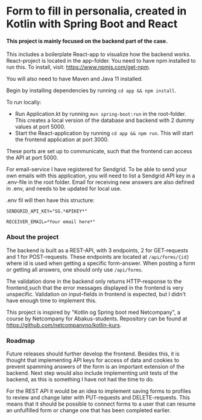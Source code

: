 # Form to fill in personalia, created in Kotlin with Spring Boot and React

#### This project is mainly focused on the backend part of the case. 

This includes a boilerplate React-app to visualize how the backend works. React-project is located in the app-folder.
You need to have npm installed to run this. To install, visit: https://www.npmjs.com/get-npm.

You will also need to have Maven and Java 11 installed. 

Begin by installing dependencies by running `cd app && npm install`.

To run locally: 
- Run Application.kt by running `mvn spring-boot:run` in the root-folder. This creates a local version of the database and backend with 2 dummy values at port 5000.
- Start the React-application by running `cd app && npm run`. This will start the frontend application at port 3000.

These ports are set up to communicate, such that the frontend can access the API at port 5000.

For email-service I have registered for Sendgrid. To be able to send your own emails with this application, you will need to list a Sendgrid API key in a .env-file in the root folder. 
Email for receiving new answers are also defined in .env, and needs to be updated for local use.

.env fil will then have this structure:

`SENDGRID_API_KEY="SG.*APIKEY*"`

`RECEIVER_EMAIL=*Your email here*"`

### About the project
The backend is built as a REST-API, with 3 endpoints, 2 for GET-requests and 1 for POST-requests. 
These endpoints are located at `/api/forms/{id}` where id is used when getting a specific form-answer.
When posting a form or getting all answers, one should only use `/api/forms`.

The validation done in the backend only returns HTTP-response to the frontend,such that the error messages
displayed in the frontend is very unspecific. Validation on input-fields in frontend is expected, but I didn't have enough time to implement this.

This project is inspired by "Kotlin og Spring boot med Netcompany", a course by Netcompany for Abakus-students. Repository can be found at https://github.com/netcompanyno/kotlin-kurs.


### Roadmap
Future releases should further develop the frontend. Besides this, it is thought that implementing
API keys for access of data and cookies to prevent spamming answers of the form is an important extension of the backend.
Next step would also include implementing unit tests of the backend, as this is something I have not had the time to do.

For the REST API it would be an idea to implement saving forms to profiles to review and change later with PUT-requests and DELETE-requests.
This means that it should be possible to connect forms to a user that can resume an unfulfilled form or change one that has been completed earlier. 